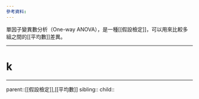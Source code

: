 ```yaml
---
參考資料:
---
```

單因子變異數分析（One-way ANOVA），是一種[[假設檢定]]，可以用來比較多組之間的[[平均數]]差異。
- - -
# k
- - -
parent::[[假設檢定]],[[平均數]]
sibling::
child::